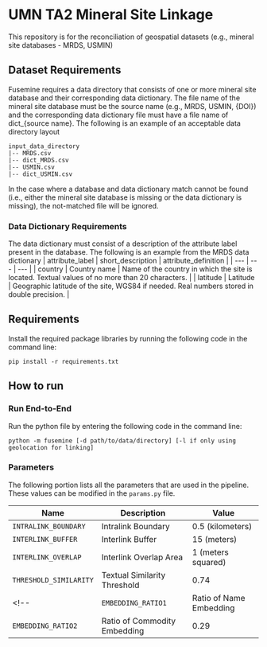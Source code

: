 # UMN TA2 Mineral Site Linkage
This repository is for the reconciliation of geospatial datasets (e.g., mineral site databases - MRDS, USMIN)

## Dataset Requirements
Fusemine requires a data directory that consists of one or more mineral site database and their corresponding data dictionary. The file name of the mineral site database must be the source name (e.g., MRDS, USMIN, {DOI}) and the corresponding data dictionary file must have a file name of dict_{source name}. The following is an example of an acceptable data directory layout
```
input_data_directory
|-- MRDS.csv
|-- dict_MRDS.csv
|-- USMIN.csv
|-- dict_USMIN.csv
```
In the case where a database and data dictionary match cannot be found (i.e., either the mineral site database is missing or the data dictionary is missing), the not-matched file will be ignored.

### Data Dictionary Requirements
The data dictionary must consist of a description of the attribute label present in the database. The following is an example from the MRDS data dictionary
| attribute_label | short_description | attribute_definition |
| --- | --- | --- |
| country | Country name | Name of the country in which the site is located. Textual values of no more than 20 characters. |
| latitude | Latitude | Geographic latitude of the site, WGS84 if needed. Real numbers stored in double precision. |

## Requirements
Install the required package libraries by running the following code in the command line:
```
pip install -r requirements.txt
```

## How to run
### Run End-to-End
Run the python file by entering the following code in the command line:
```
python -m fusemine [-d path/to/data/directory] [-l if only using geolocation for linking]
```

<!-- ### Process Raw Database to Mineral Site Schema Format
```
cd m1_preprocessing
python process_rawdb_to_schema.py [-d path/to/data/directory] [-u if want to use a predefined attribute mapping]
```
To define the corresponding attribute label, modify the `resource/attribute_map.csv`
If using the predefined mapped attribute file, the items located under 'Matching Attributes in Database' must exist in the database that is being processed.

### Run Intralinking Model
Use the following code if you are using mineral site data in local storage:
```
cd m2_intralinking
python intralinking.py [-d path/to/data/directory] [-l if only using geolocation for linking] [-g if want to save file also as a geojson output]
```

### Run Interlinking Model
```
cd m3_interlinking
python interlinking.py [-d path/to/data/directory] [-l if only using geolocation for linking] [-g if want to save file also as a geojson output] [-o to state output file name; default='interlinked']
``` -->

<!-- ## Directory Layout -->
<!-- ```
./
|-- fusemine.py
|-- params.ini
|
|-- m0_loading_and_saving
|   |-- loading_local_data.py                   # Loads the data available on the user local storage
|   |-- loading_kg_data.py                      # Loads the data available on the knowledge graph
|   |-- save_sameas_output.py                   # Saves the reconciliation output as a two-column URI CSV output
|   |-- save_to_geojson_output.py               # Saves the output as a geojson file that can plotted on a GIS software
|   |-- save_to_json_output.py                  # Saves the output as a json file that can be loaded on the knowledge graph
|
|-- m1_preprocessing
|   |-- compare_attribute_def_similarity.py     # 
|   |-- extract_attributes_from_db.py           #
|   |-- process_gpkg_to_json.py
|   |-- process_rawdb_to_schema.py              # Processes the raw database available in the local directory to a local schema format
|
|-- m2_intralinking
|   |-- intralinking.py                         # 
|   |-- location_based_intralinking.py          #
|   |-- text_based_intralinking.py              #
|
|-- m3_interlinking
|   |-- interlinking.py                         #
|   |-- location_based_intralinking.py          #
|
|-- resource
|   |-- attribute_dictionary.pkl                # Previously identified attribute labels
|   |-- crs.pkl                                 # List of coordinate reference systems (CRS)
|
|-- utils
|   |-- loading
|   |-- saving
|   |-- geolocation

``` -->



### Parameters
The following portion lists all the parameters that are used in the pipeline. These values can be modified in the `params.py` file.

| Name | Description | Value |
| --- | --- | --- |
| `INTRALINK_BOUNDARY` | Intralink Boundary | 0.5 (kilometers) |
| `INTERLINK_BUFFER` | Interlink Buffer | 15 (meters) |
| `INTERLINK_OVERLAP` | Interlink Overlap Area | 1 (meters squared) |
| `THRESHOLD_SIMILARITY` | Textual Similarity Threshold | 0.74 |
<!-- | `EMBEDDING_RATIO1` | Ratio of Name Embedding | 0.71 |
| `EMBEDDING_RATIO2` | Ratio of Commodity Embedding | 0.29 | -->
